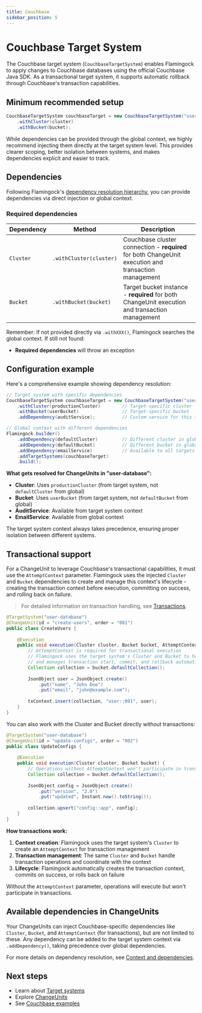 ```yaml
---
title: Couchbase
sidebar_position: 5
---
```


# Couchbase Target System

The Couchbase target system (`CouchbaseTargetSystem`) enables Flamingock to apply changes to Couchbase databases using the official Couchbase Java SDK. As a transactional target system, it supports automatic rollback through Couchbase's transaction capabilities.

## Minimum recommended setup

```java
CouchbaseTargetSystem couchbaseTarget = new CouchbaseTargetSystem("user-database")
    .withCluster(cluster)
    .withBucket(bucket);
```

While dependencies can be provided through the global context, we highly recommend injecting them directly at the target system level. This provides clearer scoping, better isolation between systems, and makes dependencies explicit and easier to track.

## Dependencies

Following Flamingock's [dependency resolution hierarchy](../flamingock-library-config/context-and-dependencies.md), you can provide dependencies via direct injection or global context.

### Required dependencies

| Dependency | Method | Description |
|------------|--------|-------------|
| `Cluster` | `.withCluster(cluster)` | Couchbase cluster connection - **required** for both ChangeUnit execution and transaction management |
| `Bucket` | `.withBucket(bucket)` | Target bucket instance - **required** for both ChangeUnit execution and transaction management |

Remember: If not provided directly via `.withXXX()`, Flamingock searches the global context. If still not found:
- **Required dependencies** will throw an exception

## Configuration example

Here's a comprehensive example showing dependency resolution:

```java
// Target system with specific dependencies
CouchbaseTargetSystem couchbaseTarget = new CouchbaseTargetSystem("user-database")
    .withCluster(productionCluster)        // Target-specific cluster
    .withBucket(userBucket)                // Target-specific bucket
    .addDependency(auditService);          // Custom service for this target

// Global context with different dependencies
Flamingock.builder()
    .addDependency(defaultCluster)         // Different cluster in global
    .addDependency(defaultBucket)          // Different bucket in global
    .addDependency(emailService)           // Available to all targets
    .addTargetSystems(couchbaseTarget)
    .build();
```

**What gets resolved for ChangeUnits in "user-database":**
- **Cluster**: Uses `productionCluster` (from target system, not `defaultCluster` from global)
- **Bucket**: Uses `userBucket` (from target system, not `defaultBucket` from global)
- **AuditService**: Available from target system context
- **EmailService**: Available from global context

The target system context always takes precedence, ensuring proper isolation between different systems.

## Transactional support

For a ChangeUnit to leverage Couchbase's transactional capabilities, it must use the `AttemptContext` parameter. Flamingock uses the injected `Cluster` and `Bucket` dependencies to create and manage this context's lifecycle - creating the transaction context before execution, committing on success, and rolling back on failure.

> For detailed information on transaction handling, see [Transactions](../flamingock-library-config/transactions.md).

```java
@TargetSystem("user-database")
@ChangeUnit(id = "create-users", order = "001")
public class CreateUsers {
    
    @Execution
    public void execution(Cluster cluster, Bucket bucket, AttemptContext txContext) {
        // AttemptContext is required for transactional execution
        // Flamingock uses the target system's Cluster and Bucket to handle transaction operations
        // and manages transaction start, commit, and rollback automatically
        Collection collection = bucket.defaultCollection();
        
        JsonObject user = JsonObject.create()
            .put("name", "John Doe")
            .put("email", "john@example.com");
            
        txContext.insert(collection, "user::001", user);
    }
}
```

You can also work with the Cluster and Bucket directly without transactions:

```java
@TargetSystem("user-database")
@ChangeUnit(id = "update-configs", order = "002")
public class UpdateConfigs {
    
    @Execution
    public void execution(Cluster cluster, Bucket bucket) {
        // Operations without AttemptContext won't participate in transactions
        Collection collection = bucket.defaultCollection();
        
        JsonObject config = JsonObject.create()
            .put("version", "2.0")
            .put("updated", Instant.now().toString());
            
        collection.upsert("config::app", config);
    }
}
```

**How transactions work:**
1. **Context creation**: Flamingock uses the target system's `Cluster` to create an `AttemptContext` for transaction management
2. **Transaction management**: The same `Cluster` and `Bucket` handle transaction operations and coordinate with the context
3. **Lifecycle**: Flamingock automatically creates the transaction context, commits on success, or rolls back on failure

Without the `AttemptContext` parameter, operations will execute but won't participate in transactions.

## Available dependencies in ChangeUnits

Your ChangeUnits can inject Couchbase-specific dependencies like `Cluster`, `Bucket`, and `AttemptContext` (for transactions), but are not limited to these. Any dependency can be added to the target system context via `.addDependency()`, taking precedence over global dependencies.

For more details on dependency resolution, see [Context and dependencies](../flamingock-library-config/context-and-dependencies.md).

## Next steps

- Learn about [Target systems](introduction.md)
- Explore [ChangeUnits](../change-units/introduction.md)
- See [Couchbase examples](https://github.com/flamingock/flamingock-examples/tree/master/couchbase)